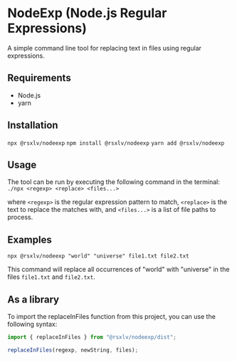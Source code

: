 # NodeExp (Node.js Regular Expressions)

A simple command line tool for replacing text in files using regular expressions. 

## Requirements
- Node.js 
- yarn

## Installation
`npx @rsxlv/nodeexp`
`npm install @rsxlv/nodeexp`
`yarn add @rsxlv/nodeexp`

## Usage
The tool can be run by executing the following command in the terminal:
`./npx <regexp> <replace> <files...>`

where `<regexp>` is the regular expression pattern to match, `<replace>` is the text to replace the matches with, and `<files...>` is a list of file paths to process.

## Examples
`npx @rsxlv/nodeexp "world" "universe" file1.txt file2.txt`

This command will replace all occurrences of "world" with "universe" in the files `file1.txt` and `file2.txt`.

## As a library
To import the replaceInFiles function from this project, you can use the following syntax:
```js
import { replaceInFiles } from "@rsxlv/nodeexp/dist";

replaceInFiles(regexp, newString, files);
```
